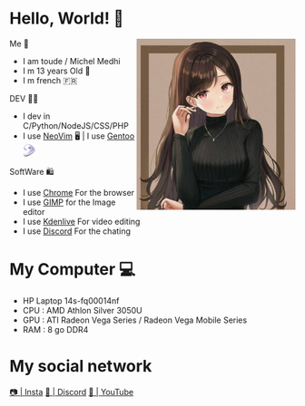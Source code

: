 # Hello, World! 👋


<img src="anime_girl_pfp_2_by_kenkanekiart_dfbouue-pre.jpg" align="right" width="280">



Me 👦 
- I am toude / Michel Medhi                    
- I m 13 years Old 🎂
- I m french 🇫🇷        

DEV 👨‍💻
- I dev in C/Python/NodeJS/CSS/PHP 
- I use [NeoVim](https://neovim.io/) 🖥️ | I use [Gentoo](https://www.gentoo.org/)   <img src="gentoo-signet.svg" width="22px">

SoftWare 🛍️
- I use [Chrome](chrome.com) For the browser
- I use [GIMP](https://www.gimp.org/downloads/) for the Image editor
- I use [Kdenlive](Kdenlive.org) For video editing
- I use [Discord](discord.com) For the chating

# My Computer 💻
        
- HP Laptop 14s-fq00014nf 
- CPU : AMD Athlon Silver 3050U
- GPU : ATI Radeon Vega Series / Radeon Vega Mobile Series
- RAM : 8 go DDR4


# My social network 

[📷 | Insta](https://www.instagram.com/toudearch/) [💬 | Discord](https://discord.gg/NhVT87VB5S) [🎥 | YouTube](https://www.youtube.com/channel/UCGsDq-0RqxDfNLo-XGV5k_w)

